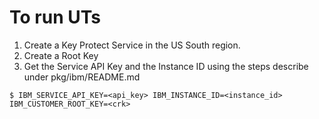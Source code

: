 # To run UTs
1. Create a Key Protect Service in the US South region.
2. Create a Root Key
3. Get the Service API Key and the Instance ID using the steps describe under pkg/ibm/README.md

```
$ IBM_SERVICE_API_KEY=<api_key> IBM_INSTANCE_ID=<instance_id> IBM_CUSTOMER_ROOT_KEY=<crk>
```